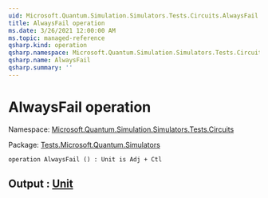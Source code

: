 ```yaml
---
uid: Microsoft.Quantum.Simulation.Simulators.Tests.Circuits.AlwaysFail
title: AlwaysFail operation
ms.date: 3/26/2021 12:00:00 AM
ms.topic: managed-reference
qsharp.kind: operation
qsharp.namespace: Microsoft.Quantum.Simulation.Simulators.Tests.Circuits
qsharp.name: AlwaysFail
qsharp.summary: ''
---
```


# AlwaysFail operation

Namespace: [Microsoft.Quantum.Simulation.Simulators.Tests.Circuits](xref:Microsoft.Quantum.Simulation.Simulators.Tests.Circuits)

Package: [Tests.Microsoft.Quantum.Simulators](https://nuget.org/packages/Tests.Microsoft.Quantum.Simulators)




```qsharp
operation AlwaysFail () : Unit is Adj + Ctl
```


## Output : [Unit](xref:microsoft.quantum.lang-ref.unit)

